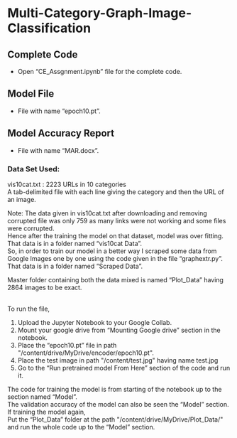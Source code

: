 # Multi-Category-Graph-Image-Classification

## Complete Code
- Open “CE_Assgnment.ipynb” file for the complete code.
## Model File
- File with name “epoch10.pt”.
## Model Accuracy Report 
- File with name “MAR.docx”.

### Data Set Used:
vis10cat.txt : 2223 URLs in 10 categories <br> A tab-delimited file with each line giving the category and then the URL of an image.

Note: The data given in vis10cat.txt after downloading and removing corrupted file was only 759 as many links were not working and some files were corrupted.<br>
Hence after the training the model on that dataset, model was over fitting.<br>
That data is in a folder named “vis10cat Data”.<br>
So, in order to train our model in a better way I scraped some data from Google Images one by one using the code given in the file “graphextr.py”.<br>
That data is in a folder named “Scraped Data”.<br>

Master folder containing both the data mixed is named “Plot_Data” having 2864 images to be exact.<br><br>

To run the file,
1.	Upload the Jupyter Notebook to your Google Collab.
2.	Mount your google drive from “Mounting Google drive” section in the notebook.
3.	Place the “epoch10.pt” file in path "/content/drive/MyDrive/encoder/epoch10.pt".
4.	Place the test image in path "/content/test.jpg" having name test.jpg
5.	Go to the “Run pretrained model From Here” section of the code and run it.

The code for training the model is from starting of the notebook up to the section named “Model”.<br>
The validation accuracy of the model can also be seen the “Model” section.<br>
If training the model again,<br>
Put the “Plot_Data” folder at the path "/content/drive/MyDrive/Plot_Data/" and run the whole code up to the “Model” section.<br>
